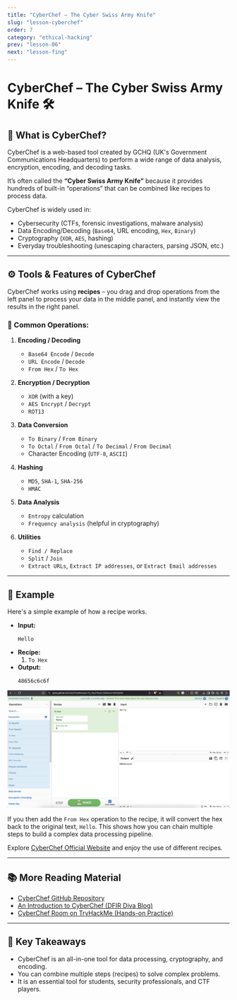 ```yaml
---
title: "CyberChef – The Cyber Swiss Army Knife"
slug: "lesson-cyberchef"
order: 7
category: "ethical-hacking"
prev: "lesson-06"
next: "lesson-fing"
---
```


# CyberChef – The Cyber Swiss Army Knife 🛠️

## 📌 What is CyberChef?

CyberChef is a web-based tool created by GCHQ (UK's Government Communications Headquarters) to perform a wide range of data analysis, encryption, encoding, and decoding tasks.

It’s often called the **“Cyber Swiss Army Knife”** because it provides hundreds of built-in “operations” that can be combined like recipes to process data.

CyberChef is widely used in:
* Cybersecurity (CTFs, forensic investigations, malware analysis)
* Data Encoding/Decoding (`Base64`, URL encoding, `Hex`, `Binary`)
* Cryptography (`XOR`, `AES`, hashing)
* Everyday troubleshooting (unescaping characters, parsing JSON, etc.)

---

## ⚙️ Tools & Features of CyberChef

CyberChef works using **recipes** – you drag and drop operations from the left panel to process your data in the middle panel, and instantly view the results in the right panel.

### 🔑 Common Operations:

1.  **Encoding / Decoding**
    * `Base64 Encode` / `Decode`
    * `URL Encode` / `Decode`
    * `From Hex` / `To Hex`

2.  **Encryption / Decryption**
    * `XOR` (with a key)
    * `AES Encrypt` / `Decrypt`
    * `ROT13`

3.  **Data Conversion**
    * `To Binary` / `From Binary`
    * `To Octal` / `From Octal` / `To Decimal` / `From Decimal`
    * Character Encoding (`UTF-8`, `ASCII`)

4.  **Hashing**
    * `MD5`, `SHA-1`, `SHA-256`
    * `HMAC`

5.  **Data Analysis**
    * `Entropy` calculation
    * `Frequency analysis` (helpful in cryptography)

6.  **Utilities**
    * `Find / Replace`
    * `Split` / `Join`
    * `Extract URLs`, `Extract IP addresses`, or `Extract Email addresses`

---

## 🧪 Example

Here's a simple example of how a recipe works.

* **Input:**
    ```
    Hello
    ```
* **Recipe:**
    1.  `To Hex`
* **Output:**
    ```
    48656c6c6f
    ```

![ll1](/imgs/ll1.png)

If you then add the `From Hex` operation to the recipe, it will convert the hex back to the original text, `Hello`. This shows how you can chain multiple steps to build a complex data processing pipeline.

Explore [CyberChef Official Website](https://gchq.github.io/CyberChef/) and enjoy the use of different recipes.

---

## 📚 More Reading Material

* [CyberChef GitHub Repository](https://github.com/gchq/CyberChef)
* [An Introduction to CyberChef (DFIR Diva Blog)](https://www.dfirdiva.com/an-introduction-to-cyberchef/)
* [CyberChef Room on TryHackMe (Hands-on Practice)](https://tryhackme.com/room/cyberchef)

---

## 🎯 Key Takeaways

* CyberChef is an all-in-one tool for data processing, cryptography, and encoding.
* You can combine multiple steps (recipes) to solve complex problems.
* It is an essential tool for students, security professionals, and CTF players.
